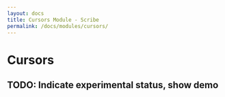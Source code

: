 ```yaml
---
layout: docs
title: Cursors Module - Scribe
permalink: /docs/modules/cursors/
---
```


# Cursors

## TODO: Indicate experimental status, show demo
